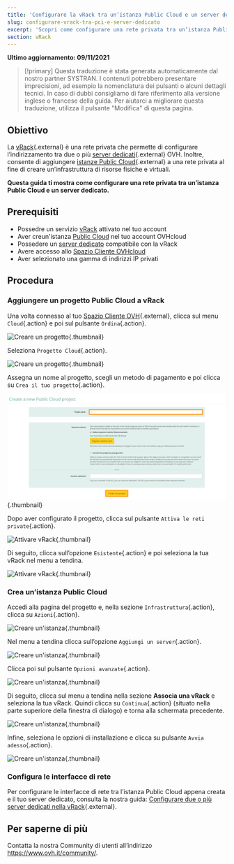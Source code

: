 ```yaml
---
title: 'Configurare la vRack tra un’istanza Public Cloud e un server dedicato'
slug: configurare-vrack-tra-pci-e-server-dedicato
excerpt: 'Scopri come configurare una rete privata tra un’istanza Public Cloud e un server dedicato'
section: vRack
---
```


**Ultimo aggiornamento: 09/11/2021**

> [!primary] 
> Questa traduzione è stata generata automaticamente dal nostro partner SYSTRAN. I contenuti potrebbero presentare imprecisioni, ad esempio la nomenclatura dei pulsanti o alcuni dettagli tecnici. In caso di dubbi consigliamo di fare riferimento alla versione inglese o francese della guida. Per aiutarci a migliorare questa traduzione, utilizza il pulsante "Modifica" di questa pagina.
>

## Obiettivo

La [vRack](https://www.ovh.it/soluzioni/vrack/){.external} è una rete privata che permette di configurare l’indirizzamento tra due o più [server dedicati](https://www.ovh.it/server_dedicati/){.external} OVH. Inoltre, consente di aggiungere [istanze Public Cloud](https://www.ovh.it/public-cloud/istanze/){.external} a una rete privata al fine di creare un’infrastruttura di risorse fisiche e virtuali.

**Questa guida ti mostra come configurare una rete privata tra un’istanza Public Cloud e un server dedicato.**


## Prerequisiti

- Possedre un servizio [vRack](https://www.ovh.it/soluzioni/vrack/) attivato nel tuo account
- Aver creun'istanza [Public Cloud](https://docs.ovh.com/it/public-cloud/primi-passi-public-cloud/) nel tuo account OVHcloud
- Possedere un [server dedicato](https://www.ovhcloud.com/it/bare-metal/) compatibile con la vRack
- Avere accesso allo [Spazio Cliente OVHcloud](https://www.ovh.com/auth/?action=gotomanager&from=https://www.ovh.it/&ovhSubsidiary=it)
- Aver selezionato una gamma di indirizzi IP privati


## Procedura

### Aggiungere un progetto Public Cloud a vRack

Una volta connesso al tuo [Spazio Cliente OVH](https://www.ovh.com/auth/?action=gotomanager&from=https://www.ovh.it/&ovhSubsidiary=it){.external}, clicca sul menu `Cloud`{.action} e poi sul pulsante `Ordina`{.action}.

![Creare un progetto](images/pci-project-01.png){.thumbnail}

Seleziona `Progetto Cloud`{.action}.

![Creare un progetto](images/pci-project-02.png){.thumbnail}

Assegna un nome al progetto, scegli un metodo di pagamento e poi clicca su `Crea il tuo progetto`{.action}.

![Creare un progetto](images/pci-project-03.png){.thumbnail}

Dopo aver configurato il progetto, clicca sul pulsante `Attiva le reti private`{.action}. 

![Attivare vRack](images/pci-vrack-01.png){.thumbnail}

Di seguito, clicca sull’opzione `Esistente`{.action} e poi seleziona la tua vRack nel menu a tendina.

![Attivare vRack](images/pci-vrack-02.png){.thumbnail}


### Crea un’istanza Public Cloud

Accedi alla pagina del progetto e, nella sezione `Infrastruttura`{.action}, clicca su `Azioni`{.action}.

![Creare un'istanza](images/pci-01.png){.thumbnail}

Nel menu a tendina clicca sull’opzione `Aggiungi un server`{.action}.

![Creare un'istanza](images/pci-02.png){.thumbnail}

Clicca poi sul pulsante `Opzioni avanzate`{.action}.

![Creare un'istanza](images/pci-03.png){.thumbnail}

Di seguito, clicca sul menu a tendina nella sezione **Associa una vRack** e seleziona la tua vRack. Quindi clicca su `Continua`{.action} (situato nella parte superiore della finestra di dialogo) e torna alla schermata precedente.

![Creare un'istanza](images/pci-04.png){.thumbnail}

Infine, seleziona le opzioni di installazione e clicca su pulsante `Avvia adesso`{.action}.

![Creare un'istanza](images/pci-05.png){.thumbnail}


### Configura le interfacce di rete

Per configurare le interfacce di rete tra l’istanza Public Cloud appena creata e il tuo server dedicato, consulta la nostra guida: [Configurare due o più server dedicati nella vRack](https://docs.ovh.com/it/dedicated/configurare-server-dedicati-vrack/){.external}.


## Per saperne di più

Contatta la nostra Community di utenti all’indirizzo <https://www.ovh.it/community/>.